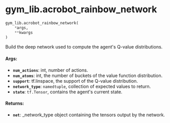 <div itemscope itemtype="http://developers.google.com/ReferenceObject">
<meta itemprop="name" content="gym_lib.acrobot_rainbow_network" />
<meta itemprop="path" content="Stable" />
</div>

# gym_lib.acrobot_rainbow_network

```python
gym_lib.acrobot_rainbow_network(
    *args,
    **kwargs
)
```

Build the deep network used to compute the agent's Q-value distributions.

#### Args:

*   <b>`num_actions`</b>: int, number of actions.
*   <b>`num_atoms`</b>: int, the number of buckets of the value function
    distribution.
*   <b>`support`</b>: tf.linspace, the support of the Q-value distribution.
*   <b>`network_type`</b>: `namedtuple`, collection of expected values to
    return.
*   <b>`state`</b>: `tf.Tensor`, contains the agent's current state.

#### Returns:

*   <b>`net`</b>: _network_type object containing the tensors output by the
    network.
